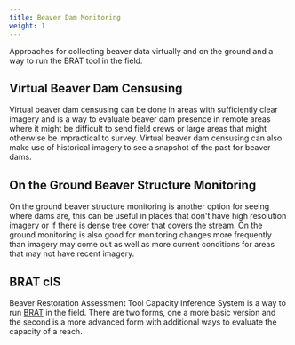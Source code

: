 ```yaml
---
title: Beaver Dam Monitoring
weight: 1
---
```


Approaches for collecting beaver data virtually and on the ground and a way to run the BRAT tool in the field.

## Virtual Beaver Dam Censusing

Virtual beaver dam censusing can be done in areas with sufficiently clear imagery and is a way to evaluate beaver dam presence in remote areas where it might be difficult to send field crews or large areas that might otherwise be impractical to survey. Virtual beaver dam censusing can also make use of historical imagery to see a snapshot of the past for beaver dams.

## On the Ground Beaver Structure Monitoring

On the ground beaver structure monitoring is another option for seeing where dams are, this can be useful in places that don't have high resolution imagery or if there is dense tree cover that covers the stream. On the ground monitoring is also good for monitoring changes more frequently than imagery may come out as well as more current conditions for areas that may not have recent imagery.

## BRAT cIS

Beaver Restoration Assessment Tool Capacity Inference System is a way to run [BRAT](brat.riverscapes.xyz) in the field. There are two forms, one a more basic version and the second is a more advanced form with additional ways to evaluate the capacity of a reach.